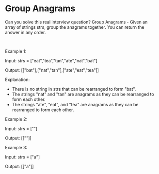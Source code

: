# Group Anagrams

Can you solve this real interview question? Group Anagrams - Given an array of strings strs, group the anagrams together. You can return the answer in any order.

 

Example 1:

Input: strs = ["eat","tea","tan","ate","nat","bat"]

Output: [["bat"],["nat","tan"],["ate","eat","tea"]]

Explanation:

 * There is no string in strs that can be rearranged to form "bat".
 * The strings "nat" and "tan" are anagrams as they can be rearranged to form each other.
 * The strings "ate", "eat", and "tea" are anagrams as they can be rearranged to form each other.

Example 2:

Input: strs = [""]

Output: [[""]]

Example 3:

Input: strs = ["a"]

Output: [["a"]]